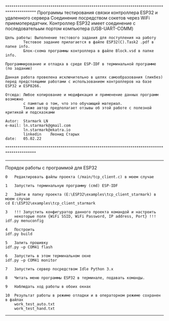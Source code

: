 """"""""""""""""""""""""""""""""""""""""""""""""""""""""""""""""""""""""""""""""""""""""""""
	Программы тестирования связки контроллера ESP32 и удаленного сервера 
	Соединение посредством сокетов через WiFi приемопередатчик.
    Контроллер ESP32 имеет соединение с последовательым портом компьютера (USB-UART-COMM)
	
	Цель работы: Выполнение тестового задания для поступления на работу
			Тестовое задание прилагается в файле ESP32(C).Task2 .pdf в папке info.
			Блок-схема программы контроллера в файле Block.vsd в папке info.
	
	Программирование и отладка в среде ESP-IDF в терминальной программе (по заданию)
	
	Данная работа провелена исключительно в целях самообразования (ликбез) 
	перед предстоящими работами с использованием контроллеров на базе ESP32 и ESP8266.
	
	Отсюда: Любое копирование и модификация и применение данных программ возможно 
			с памятью о том, что это обучающий материал.
			Также автор предполагает отзывы об этой работе с полезной критикой и подсказками

    Autor:  Starmark LN
    e-mail: ln.starmark@gmail.com   
		    ln.starmark@ekatra.io 
			linkedin	Леонид Старых 
    date:   05.02.22			
""""""""""""""""""""""""""""""""""""""""""""""""""""""""""""""""""""""""""""""""""""""""""""


--------------------------------------------------------------------------------------------
Порядок работы с программой для ESP32

	0	Редактировать файлы проекта (/main/tcp_client.c) в моем случае

	1	Запустить терминальную программу (cmd) ESP-IDF
	
	2	Зайти в папку проекта (E:\ESP32\examples\tcp_client_starmark) в моем случае
	cd E:\ESP32\examples\tcp_client_starmark
	
	3	!!! Запустить конфигуратор данного проекта командой и настроить 
		некоторые поля {WiFi SSID, WiFi Password, IP address, Port} !!!
    idf.py menuconfig	
	
	4	Построить 
    idf.py build
   
	5	Залить прошивку
    idf.py –p COM41 flash
	
	6	Запустить в этом терминальном окне
    idf.py –p COM41 monitor

	7	Запустить сервер посредством Idle Python 3.x

	8	Читать меню программы ESP32 в терминале, подавать команды.
	
	9	Наблюдать ход работы в обоих окнах	
	
	10  Результат работы в режиме отладки и в операторном режиме сохранен в файлах
		work_test_auto.txt
		work_test_hand.txt
--------------------------------------------------------------------------------------------


